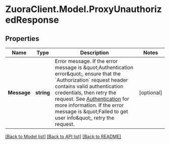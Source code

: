 # ZuoraClient.Model.ProxyUnauthorizedResponse

## Properties

Name | Type | Description | Notes
------------ | ------------- | ------------- | -------------
**Message** | **string** | Error message.  If the error message is \&quot;Authentication error\&quot;, ensure that the &#x60;Authorization&#x60; request header contains valid authentication credentials, then retry the request. See [Authentication](https://www.zuora.com/developer/api-reference/#section/Authentication) for more information.  If the error message is \&quot;Failed to get user info\&quot;, retry the request.  | [optional] 

[[Back to Model list]](../README.md#documentation-for-models) [[Back to API list]](../README.md#documentation-for-api-endpoints) [[Back to README]](../README.md)

